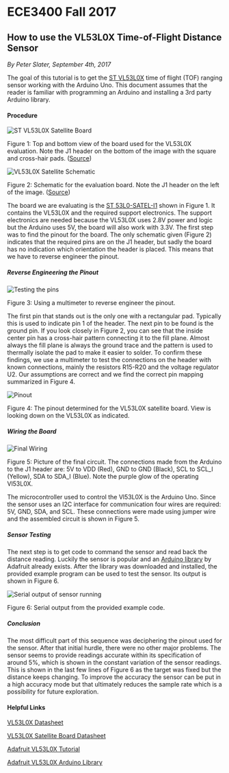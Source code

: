 # ECE3400 Fall 2017
## How to use the VL53L0X Time-of-Flight Distance Sensor

*By Peter Slater, September 4th, 2017*


The goal of this tutorial is to get the [ST VL53L0X](http://www.st.com/en/imaging-and-photonics-solutions/vl53l0x.html) time of flight (TOF) ranging sensor working with the Arduino Uno. This document assumes that the reader is familiar with programming an Arduino and installing a 3rd party Arduino library.

#### Procedure

![ST VL53L0X Satellite Board](./images/SatelliteBoard.png)

Figure 1: Top and bottom view of the board used for the VL53L0X evaluation. Note the J1 header on the bottom of the image with the square and cross-hair pads. ([Source](http://www.st.com/content/ccc/resource/technical/document/data_brief/group0/e2/8a/a0/9c/a7/cc/41/f3/DM00286872/files/DM00286872.pdf/jcr:content/translations/en.DM00286872.pdf))

![VL53L0X Satellite Schematic](./images/SatelliteSchematic.png)

Figure 2: Schematic for the evaluation board. Note the J1 header on the left of the image. ([Source](http://www.st.com/content/ccc/resource/technical/document/data_brief/group0/e2/8a/a0/9c/a7/cc/41/f3/DM00286872/files/DM00286872.pdf/jcr:content/translations/en.DM00286872.pdf))

The board we are evaluating is the [ST 53L0-SATEL-I1](http://www.st.com/content/ccc/resource/technical/document/data_brief/group0/e2/8a/a0/9c/a7/cc/41/f3/DM00286872/files/DM00286872.pdf/jcr:content/translations/en.DM00286872.pdf) shown in Figure 1. It contains the VL53L0X and the required support electronics. The support electronics are needed because the VL53L0X uses 2.8V power and logic but the Arduino uses 5V, the board will also work with 3.3V. The first step was to find the pinout for the board. The only schematic given (Figure 2) indicates that the required pins are on the J1 header, but sadly the board has no indication which orientation the header is placed. This means that we have to reverse engineer the pinout.

##### Reverse Engineering the Pinout

![Testing the pins](./images/TestingPins.jpg)

Figure 3: Using a multimeter to reverse engineer the pinout.

The first pin that stands out is the only one with a rectangular pad. Typically this is used to indicate pin 1 of the header. The next pin to be found is the ground pin. If you look closely in Figure 2, you can see that the inside center pin has a cross-hair pattern connecting it to the fill plane. Almost always the fill plane is always the ground trace and the pattern is used to thermally isolate the pad to make it easier to solder. To confirm these findings, we use a multimeter to test the connections on the header with known connections, mainly the resistors R15-R20 and the voltage regulator U2. Our assumptions are correct and we find the correct pin mapping summarized in Figure 4.

![Pinout](./images/Pinout.svg)

Figure 4: The pinout determined for the VL53L0X satellite board. View is looking down on the VL53L0X as indicated.



##### Wiring the Board

![Final Wiring](./images/FinalWiring.jpg)

Figure 5: Picture of the final circuit. The connections made from the Arduino to the J1 header are: 5V to VDD (Red), GND to GND (Black), SCL to SCL_I (Yellow), SDA to SDA_I (Blue). Note the purple glow of the operating Vl53L0X.

The microcontroller used to control the Vl53L0X is the Arduino Uno. Since the sensor uses an I2C interface for communication four wires are required: 5V, GND, SDA, and SCL. These connections were made using jumper wire and the assembled circuit is shown in Figure 5.

##### Sensor Testing

The next step is to get code to command the sensor and read back the distance reading. Luckily the sensor is popular and an [Arduino library](https://github.com/adafruit/Adafruit_VL53L0X) by Adafruit already exists. After the library was downloaded and installed, the provided example program can be used to test the sensor. Its output is shown in Figure 6.

![Serial output of sensor running](./images/CodeOutput.jpg)

Figure 6: Serial output from the provided example code.

##### Conclusion

The most difficult part of this sequence was deciphering the pinout used for the sensor. After that initial hurdle, there were no other major problems. The sensor seems to provide readings accurate within its specification of around 5%, which is shown in the constant variation of the sensor readings. This is shown in the last few lines of Figure 6 as the target was fixed but the distance keeps changing. To improve the accuracy the sensor can be put in a high accuracy mode but that ultimately reduces the sample rate which is a possibility for future exploration.

#### Helpful Links

[VL53L0X Datasheet](http://www.st.com/content/ccc/resource/technical/document/datasheet/group3/b2/1e/33/77/c6/92/47/6b/DM00279086/files/DM00279086.pdf/jcr:content/translations/en.DM00279086.pdf)

[VL53L0X Satellite Board Datasheet](http://www.st.com/content/ccc/resource/technical/document/data_brief/group0/e2/8a/a0/9c/a7/cc/41/f3/DM00286872/files/DM00286872.pdf/jcr:content/translations/en.DM00286872.pdf)

[Adafruit VL53L0X Tutorial](https://learn.adafruit.com/adafruit-vl53l0x-micro-lidar-distance-sensor-breakout/overview)

[Adafruit VL53L0X Arduino Library](https://github.com/adafruit/Adafruit_VL53L0X)
